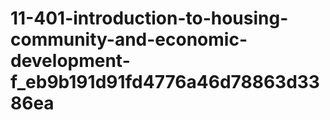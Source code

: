 # 11-401-introduction-to-housing-community-and-economic-development-f_eb9b191d91fd4776a46d78863d3386ea